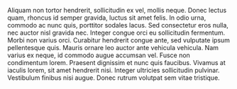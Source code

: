 Aliquam non tortor hendrerit, sollicitudin ex vel, mollis neque. Donec lectus quam, rhoncus id semper gravida, luctus sit amet felis. In odio urna, commodo ac nunc quis, porttitor sodales lacus. Sed consectetur eros nulla, nec auctor nisl gravida nec. Integer congue orci eu sollicitudin fermentum. Morbi non varius orci. Curabitur hendrerit congue ante, sed vulputate ipsum pellentesque quis. Mauris ornare leo auctor ante vehicula vehicula. Nam varius ex neque, id commodo augue accumsan vel. Fusce non condimentum lorem. Praesent dignissim et nunc quis faucibus. Vivamus at iaculis lorem, sit amet hendrerit nisi. Integer ultricies sollicitudin pulvinar. Vestibulum finibus nisi augue. Donec rutrum volutpat sem vitae tristique.